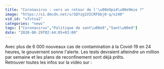 ```yaml
---
title: "Coronavirus : vers un retour de l'\u00e9pid\u00e9mie ?"
image: "https://s1.dmcdn.net/v/SQYzg1VICRFbbj0-q/x240"
vid_id: "x7vtsa2"
categories: "news"
tags: ["Coronavirus","Politique de sant\u00e9","Sant\u00e9"]
date: "2020-08-29T02:44:05+03:00"
---
```

Avec plus de 6 000 nouveaux cas de contamination à la Covid-19 en 24 heures, le gouvernent sonne l'alerte. Les tests devraient atteindre un million par semaine et les plans de reconfinement sont déjà prêts.  <br>Retrouver toutes les infos sur la vidéo sur : 
